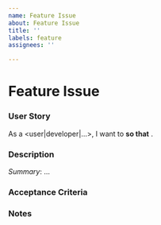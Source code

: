 ```yaml
---
name: Feature Issue
about: Feature Issue
title: ''
labels: feature
assignees: ''

---
```


# Feature Issue

[comment]: # (Please replace ... with your information. Remove < and >)

### User Story

As a <user|developer|...>, I want to <task> **so that** <goal>. 

### Description

[comment]: # (Describe the feature you would like and include designs and Figma links if available.)
[comment]: # (Describe the use cases the implementation should cover. E.g. New users, existing users, public chat, group chat, etc)
*Summary*: ...

### Acceptance Criteria

[comment]: # (Rules for the future PR to be accepted.)

### Notes

[comment]: # (For the developer who will implement. Include planning poker estimates, guidance, etc.)
